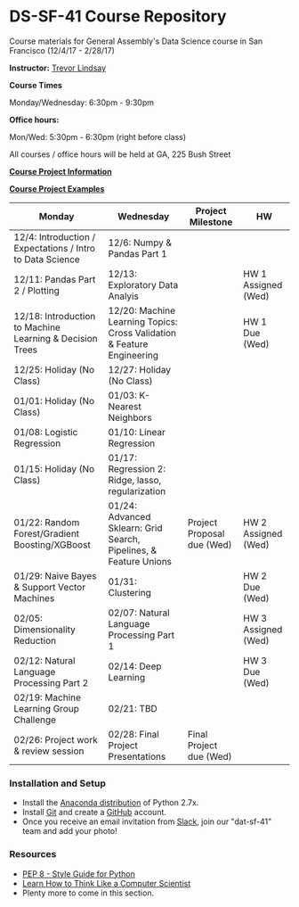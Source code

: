 # DS-SF-41 Course Repository
Course materials for General Assembly's Data Science course in San Francisco (12/4/17 - 2/28/17)

**Instructor:** [Trevor Lindsay](https://generalassemb.ly/instructors/trevor-lindsay/15376)


**Course Times**

Monday/Wednesday: 6:30pm - 9:30pm

**Office hours:** 

Mon/Wed: 5:30pm - 6:30pm (right before class)

All courses / office hours will be held at GA, 225 Bush Street

**[Course Project Information](project.md)**

**[Course Project Examples](project-examples.md)**

Monday | Wednesday | Project Milestone | HW
--- | --- | --- | ---
12/4: Introduction / Expectations / Intro to Data Science | 12/6: Numpy & Pandas Part 1
12/11: Pandas Part 2 / Plotting | 12/13: Exploratory Data Analyis | | HW 1 Assigned (Wed)
12/18: Introduction to Machine Learning & Decision Trees | 12/20: Machine Learning Topics: Cross Validation & Feature Engineering | | HW 1 Due (Wed) 
12/25: Holiday (No Class) | 12/27: Holiday (No Class) | | 
01/01: Holiday (No Class) | 01/03: K-Nearest Neighbors | | 
01/08: Logistic Regression | 01/10: Linear Regression | | 
01/15: Holiday (No Class) | 01/17: Regression 2: Ridge, lasso, regularization | | 
01/22: Random Forest/Gradient Boosting/XGBoost | 01/24: Advanced Sklearn: Grid Search, Pipelines, & Feature Unions | Project Proposal due (Wed) | HW 2 Assigned (Wed)
01/29: Naive Bayes & Support Vector Machines | 01/31: Clustering | | HW 2 Due (Wed) 
02/05: Dimensionality Reduction | 02/07: Natural Language Processing Part 1 | | HW 3 Assigned (Wed) 
02/12: Natural Language Processing Part 2 | 02/14: Deep Learning | | HW 3 Due (Wed) 
02/19: Machine Learning Group Challenge | 02/21: TBD | | 
02/26: Project work & review session | 02/28: Final Project Presentations | Final Project due (Wed) | 

### Installation and Setup
* Install the [Anaconda distribution](http://continuum.io/downloads) of Python 2.7x.
* Install [Git](http://git-scm.com/book/en/v2/Getting-Started-Installing-Git) and create a [GitHub](https://github.com/) account.
* Once you receive an email invitation from [Slack](https://slack.com/), join our "dat-sf-41" team and add your photo!

### Resources
* [PEP 8 - Style Guide for Python](http://www.python.org/dev/peps/pep-0008)
* [Learn How to Think Like a Computer Scientist](http://interactivepython.org/runestone/static/thinkcspy/toc.html#t-o-c)
* Plenty more to come in this section.